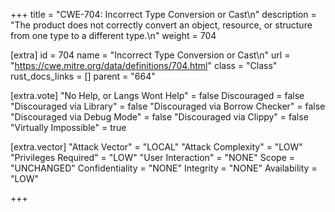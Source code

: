 +++
title = "CWE-704: Incorrect Type Conversion or Cast\n"
description = "The product does not correctly convert an object, resource, or structure from one type to a different type.\n"
weight = 704

[extra]
id = 704
name = "Incorrect Type Conversion or Cast\n"
url = "https://cwe.mitre.org/data/definitions/704.html"
class = "Class"
rust_docs_links = []
parent = "664"

[extra.vote]
"No Help, or Langs Wont Help" = false
Discouraged = false
"Discouraged via Library" = false
"Discouraged via Borrow Checker" = false
"Discouraged via Debug Mode" = false
"Discouraged via Clippy" = false
"Virtually Impossible" = true

[extra.vector]
"Attack Vector" = "LOCAL"
"Attack Complexity" = "LOW"
"Privileges Required" = "LOW"
"User Interaction" = "NONE"
Scope = "UNCHANGED"
Confidentiality = "NONE"
Integrity = "NONE"
Availability = "LOW"

+++